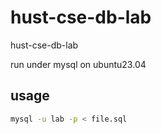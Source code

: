 # hust-cse-db-lab
hust-cse-db-lab

run under mysql on ubuntu23.04

## usage

```bash
mysql -u lab -p < file.sql
```
